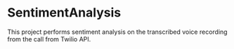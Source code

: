 # SentimentAnalysis
This project performs sentiment analysis on the transcribed voice recording from the call from Twilio API.
